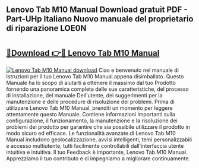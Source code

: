 ## Lenovo Tab M10 Manual Download gratuit PDF - Part-UHp Italiano Nuovo manuale del proprietario di riparazione LOE0N

# <h2><a href="http://dfesc8p.blite.top/?on=Lenovo+Tab+M10+Manual">🔗Download 👉🔴 Lenovo Tab M10 Manual</a></h2>

[![Lenovo Tab M10 Manual download](https://i.imgur.com/lujVjoI.png)](http://dfesc8p.blite.top/?on=Lenovo+Tab+M10+Manual)
Ciao e benvenuto nel manuale di Istruzioni per il tuo Lenovo Tab M10 Manual appena disimballato. Questo Manuale ha lo scopo di aiutarti a ottenere il massimo dal tuo Prodotto fornendo una panoramica completa delle sue caratteristiche, del processo di installazione, del manuale Dell'utente, dei suggerimenti per la manutenzione e delle procedure di risoluzione dei problemi. Prima di utilizzare Lenovo Tab M10 Manual, prenditi un momento per leggere attentamente questo Manuale. Contiene informazioni importanti sulla configurazione, il funzionamento, la manutenzione e la risoluzione dei problemi del prodotto per garantire che sia possibile utilizzare il prodotto in modo sicuro ed efficace. Le funzionalità avanzate di Lenovo Tab M10 Manual includono geolocalizzazione, avvisi intelligenti, temi personalizzabili e accesso multiutente, tutti facilmente controllabili dall'interfaccia utente intuitiva e intuitiva. Il tuo Feedback è importante, Lenovo Tab M10 Manual. Apprezziamo il tuo contributo e ci impegniamo a migliorare continuamente.
